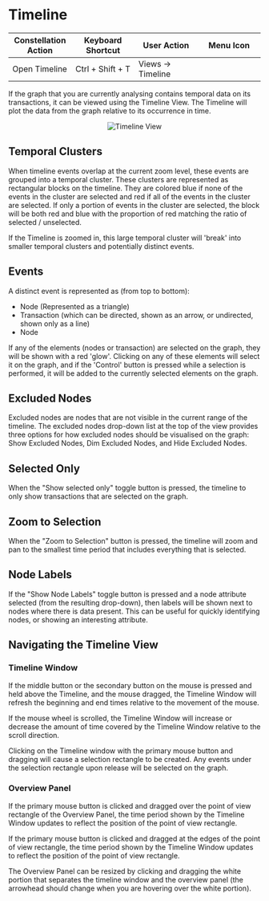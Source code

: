 # Timeline

<table class="table table-striped">
<colgroup>
<col style="width: 25%" />
<col style="width: 25%" />
<col style="width: 25%" />
<col style="width: 25%" />
</colgroup>
<thead>
<tr class="header">
<th>Constellation Action</th>
<th>Keyboard Shortcut</th>
<th>User Action</th>
<th>Menu Icon</th>
</tr>
</thead>
<tbody>
<tr class="odd">
<td>Open Timeline</td>
<td>Ctrl + Shift + T</td>
<td>Views -&gt; Timeline</td>
<td><div style="text-align: center">
<img src="../ext/docs/CoreTimelineView/src/au/gov/asd/tac/constellation/views/timeline/resources/timeline.png" width="16" height="16" />
</div></td>
</tr>
</tbody>
</table>

If the graph that you are currently analysing contains temporal data on
its transactions, it can be viewed using the Timeline View. The Timeline
will plot the data from the graph relative to its occurrence in time.

<div style="text-align: center">

<img src="../ext/docs/CoreTimelineView/src/au/gov/asd/tac/constellation/views/timeline/resources/TimelineView.png" alt="Timeline
View" />

</div>

## Temporal Clusters

When timeline events overlap at the current zoom level, these events are
grouped into a temporal cluster. These clusters are represented as
rectangular blocks on the timeline. They are colored blue if none of
the events in the cluster are selected and red if all of the events in
the cluster are selected. If only a portion of events in the cluster are
selected, the block will be both red and blue with the proportion of red
matching the ratio of selected / unselected.

If the Timeline is zoomed in, this large temporal cluster will 'break'
into smaller temporal clusters and potentially distinct events.

## Events

A distinct event is represented as (from top to bottom):

-   Node (Represented as a triangle)
-   Transaction (which can be directed, shown as an arrow, or
    undirected, shown only as a line)
-   Node

If any of the elements (nodes or transaction) are selected on the graph,
they will be shown with a red 'glow'. Clicking on any of these elements
will select it on the graph, and if the 'Control' button is pressed
while a selection is performed, it will be added to the currently
selected elements on the graph.

## Excluded Nodes

Excluded nodes are nodes that are not visible in the current range of
the timeline. The excluded nodes drop-down list at the top of the view
provides three options for how excluded nodes should be visualised on
the graph: Show Excluded Nodes, Dim Excluded Nodes, and Hide Excluded
Nodes.

## Selected Only

When the "Show selected only" toggle button is pressed, the timeline to
only show transactions that are selected on the graph.

## Zoom to Selection

When the "Zoom to Selection" button is pressed, the timeline will zoom
and pan to the smallest time period that includes everything that is
selected.

## Node Labels

If the "Show Node Labels" toggle button is pressed and a node attribute
selected (from the resulting drop-down), then labels will be shown next
to nodes where there is data present. This can be useful for quickly
identifying nodes, or showing an interesting attribute.

## Navigating the Timeline View

### Timeline Window

If the middle button or the secondary button on the mouse is pressed and
held above the Timeline, and the mouse dragged, the Timeline Window will
refresh the beginning and end times relative to the movement of the
mouse.

If the mouse wheel is scrolled, the Timeline Window will increase or
decrease the amount of time covered by the Timeline Window relative to
the scroll direction.

Clicking on the Timeline window with the primary mouse button and
dragging will cause a selection rectangle to be created. Any events
under the selection rectangle upon release will be selected on the
graph.

### Overview Panel

If the primary mouse button is clicked and dragged over the point of
view rectangle of the Overview Panel, the time period shown by the
Timeline Window updates to reflect the position of the point of view
rectangle.

If the primary mouse button is clicked and dragged at the edges of the
point of view rectangle, the time period shown by the Timeline Window
updates to reflect the position of the point of view rectangle.

The Overview Panel can be resized by clicking and dragging the white
portion that separates the timeline window and the overview panel (the
arrowhead should change when you are hovering over the white portion).
